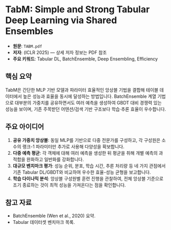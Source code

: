 # TabM: Simple and Strong Tabular Deep Learning via Shared Ensembles

- **원문**: `TABM.pdf`
- **저자**: (ICLR 2025) — 상세 저자 정보는 PDF 참조
- **주요 키워드**: Tabular DL, BatchEnsemble, Deep Ensembling, Efficiency

## 핵심 요약

TabM은 간단한 MLP 기반 모델과 파라미터 효율적인 앙상블 기법을 결합해 테이블 데이터에서 높은 성능과 효율을 동시에 달성하는 방법입니다. BatchEnsemble 계열 기법으로 대부분의 가중치를 공유하면서도 여러 예측을 생성하여 GBDT 대비 경쟁력 있는 성능을 보이며, 기존 주목받던 어텐션/검색 기반 구조보다 학습·추론 효율이 우수합니다.

## 주요 아이디어

1. **공유 가중치 앙상블**: 동일 MLP를 기반으로 다중 전문가를 구성하고, 각 구성원은 소수의 랭크-1 파라미터만 추가로 사용해 다양성을 확보합니다.
2. **다중 예측 평균**: 각 객체에 대해 여러 예측을 생성한 뒤 평균을 취해 개별 예측의 과적합을 완화하고 일반화를 강화합니다.
3. **대규모 벤치마크 평가**: 성능 순위, 분포, 학습 시간, 추론 처리량 등 네 가지 관점에서 기존 Tabular DL/GBDT와 비교하여 우수한 효율-성능 균형을 보고합니다.
4. **학습 다이나믹 분석**: 앙상블 구성원별 훈련 진행을 관찰하여, 전체 앙상블 기준으로 조기 종료하는 것이 최적 성능을 가져온다는 점을 확인합니다.

## 참고 자료

- BatchEnsemble (Wen et al., 2020) 요약.
- Tabular 데이터셋 벤치마크 목록.
